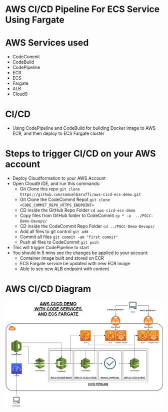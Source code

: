 # AWS CI/CD Pipeline For ECS Service Using Fargate

# AWS Services used
* CodeCommit
* CodeBuild
* CodePipeline
* ECR
* ECS
* Fargate
* ALB
* Cloud9 

# CI/CD
* Using CodePipeline and CodeBuild for building Docker image to AWS ECR, and then deploy to ECS Fargate cluster

# Steps to trigger CI/CD on your AWS account
* Deploy Cloudformation to your AWS Account
* Open Cloud9 IDE, and run this commands:
  * Git Clone this repo `git clone https://github.com/samuelbaruffi/aws-cicd-ecs-demo.git`
  * Git Clone the CodeCommit Repot `git clone <CODE_COMMIT_REPO_HTTPS_ENDPOINT>`
  * CD inside the GitHub Repo Folder `cd aws-cicd-ecs-demo`
  * Copy files from GitHub folder to CodeCommit `cp * -a  ../PGCC-Demo-Devops/`
  * CD inside the CodeCommit Repo Folder `cd ../PGCC-Demo-Devops/`
  * Add all files to git control `git add .`
  * Commit all files `git commit -am "first commit"`
  * Push all files to CodeCommit `git push`
* This will trigger CodePipeline to start
* You should in 5 mins see the changes be applied to your account:
  * Container image built and stored on ECR
  * ECS Fargate service be updated with new ECR image
  * Able to see new ALB endpoint with content

# AWS CI/CD Diagram
![Diagram](demo-devops-diagram.png)
